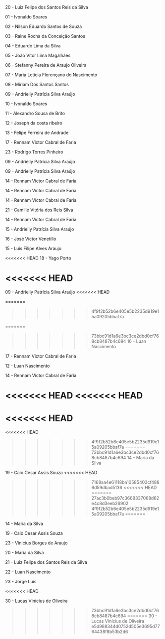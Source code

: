 20 - Luiz Felipe dos Santos Reis da Silva

01 - Ivonaldo Soares

02 - Nilson Eduardo Santos de Souza

03 - Raine Rocha da Conceição Santos

04 - Eduardo Lima da Silva

05 - João Vitor Lima Magalhães

06 - Stefanny Pereira de Araujo Oliveira

07 - Maria Leticia Florençano do Nascimento

08 - Miriam Dos Santos Santos

09 - Andrielly Patrícia Silva Araújo

10 - Ivonaldo Soares

11 - Alexandro Sousa de Brito

12 - Joseph da costa ribeiro

13 - Felipe Ferreira de Andrade

17 - Rennam Victor Cabral de Faria

23 - Rodrigo Torres Pinheiro

09 - Andrielly Patrícia Silva Araújo

09 - Andrielly Patrícia Silva Araújo

14 - Rennam Victor Cabral de Faria

14 -  Rennam Victor Cabral de Faria

14 - Rennam Victor Cabral de Faria

21 - Camille Vitória dos Reis Silva

14 - Rennam Victor Cabral de Faria

15 - Andrielly Patrícia Silva Araújo

16 - José Victor Venetillo

15 - Luis Filipe Alves Araujo

<<<<<<< HEAD
18 - Yago Porto

<<<<<<< HEAD
=======
09 - Andrielly Patrícia Silva Araújo
<<<<<<< HEAD

=======
>>>>>>> 4f9f2b52b6e405e5b2235d919e15a09205bbaf7a

=======
>>>>>>> 73bbc91d1a6e3bc3ce2dbd0cf768cb8487b4c694
16 - Luan Nascimento

17 - Rennam Victor Cabral de Faria

12 - Luan Nascimento

14 - Rennam Victor Cabral de Faria

<<<<<<< HEAD
<<<<<<< HEAD
=======

<<<<<<< HEAD
=======
<<<<<<< HEAD
>>>>>>> 4f9f2b52b6e405e5b2235d919e15a09205bbaf7a
=======
>>>>>>> 73bbc91d1a6e3bc3ce2dbd0cf768cb8487b4c694
14 - Maria da Silva

19 - Caio Cesar Assis Souza
<<<<<<< HEAD
>>>>>>> 7168aa4e61118ba10585403cf4886d59dbad5136
<<<<<<< HEAD
=======
>>>>>>> 27ac3b0beb97c3668337068d62e4c8d3eeb26902
>>>>>>> 4f9f2b52b6e405e5b2235d919e15a09205bbaf7a
=======

14 - Maria da Silva

19 - Caio Cesar Assis Souza

23 - Vinicius Borges de Araujo

20 - Maria da Silva

21 - Luiz Felipe dos Santos Reis da Silva

22 - Luan Nascimento

23 - Jorge Luis

<<<<<<< HEAD




30 - Lucas Vinícius de Oliveira
>>>>>>> 73bbc91d1a6e3bc3ce2dbd0cf768cb8487b4c694
=======
30 - Lucas Vinícius de Oliveira
>>>>>>> e5d988344d0752d505e3695d7764438f8b53b2d6
